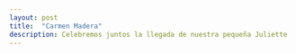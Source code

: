 ```yaml
---
layout: post
title:  "Carmen Madera"
description: Celebremos juntos la llegada de nuestra pequeña Juliette 
---
```


